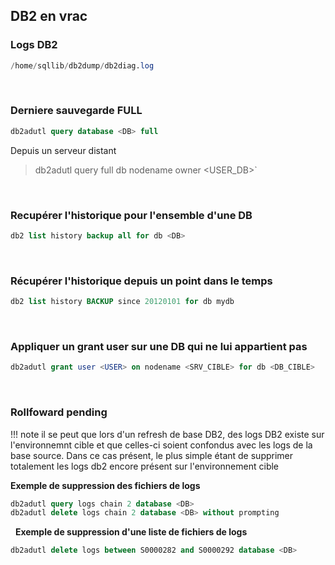 
## DB2 en vrac
### Logs DB2
```sql
/home/sqllib/db2dump/db2diag.log
```
&nbsp;


### Derniere sauvegarde FULL
```sql
db2adutl query database <DB> full 
```

Depuis un serveur distant
> db2adutl query full db <DB> nodename <SRV> owner <USER_DB>`


&nbsp;

### Recupérer l'historique pour l'ensemble d'une DB
```sql
db2 list history backup all for db <DB>
```
&nbsp;

### Récupérer l'historique depuis un point dans le temps
```sql
db2 list history BACKUP since 20120101 for db mydb 
```
&nbsp;

### Appliquer un grant user sur une DB qui ne lui appartient pas
```sql
db2adutl grant user <USER> on nodename <SRV_CIBLE> for db <DB_CIBLE>
```

&nbsp;

### Rollfoward pending
!!! note
    il se peut que lors d'un refresh de base DB2, des logs DB2 existe sur l'environnemnt cible et que celles-ci soient confondus avec les logs de la base source.
    Dans ce cas présent, le plus simple étant de supprimer totalement les logs db2 encore présent sur l'environnement cible

**Exemple de suppression des fichiers de logs**

```sql
db2adutl query logs chain 2 database <DB>
db2adutl delete logs chain 2 database <DB> without prompting
```

&nbsp;
**Exemple de suppression d'une liste de fichiers de logs**
```sql
db2adutl delete logs between S0000282 and S0000292 database <DB>
```





